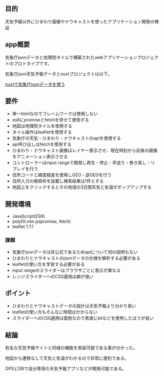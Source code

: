 ## 目的

天気予報以外にひまわり画像やナウキャストを使ったアプリケーション開発の検証

## app概要

気象庁jsonデータと地理院タイルで構築されたwebアプリケーションプロジェクトのプロトタイプです。

気象庁json天気予報データとnuxtプロジェクトは以下。

[nuxtで気象庁jsonデータを使う](https://github.com/k-gitest/nuxt-weather-app)

## 要件

* 単一htmlなのでフレームワークは使用しない
* es6にpromiseとfetchを併せて使用する
* 地図は地理院タイルを使用する
* タイル操作はleafletを使用する
* 気象庁の天気・ひまわり・ナウキャストのapiを使用する
* api呼び出しはfetchを使用する
* ひまわり・ナウキャスト画像はレイヤー表示させ、現在時刻から前後の画像をアニメーション表示させる
* コントローラーはinput rangeで開発し再生・停止・早送り・巻き戻し・リプレイを行う
* 住所コードと緯度経度を使用しGEO・逆GEOを行う
* 住所入力の検索枠を設置し検索結果は1件とする
* 地図上をクリックするとその地域の3日間天気と気温がポップアップする

## 開発環境

* JavaScript(ES6)
* polyfill.min.js(promise, fetch)
* leaflet 1.7.1

### 課題

* 気象庁jsonデータは非公式であるためapiについて何の説明もない
* ひまわりとナウキャストのjsonデータの仕様を解析する必要がある
* leafletの使い方を学習する必要がある
* input rangeのスライダーはブラウザごとに表示が異なる
* レンジスライダーへのCSS適用は癖が強い

## ポイント

* ひまわりとナウキャストデータの設計は天気予報より分かり易い
* leafletの使い方もそんなに時間はかからない
* スライダーへのCSS適用は面倒なので素直にkitなどを使用したほうが良い

## 結論

有名な天気予報サイトと同様の機能を実装可能である事が分かった。

地図から遷移なしで天気と気温がわかるので非常に便利である。

GPSとDBで自分専用の天気予報アプリなどが開発可能である。

